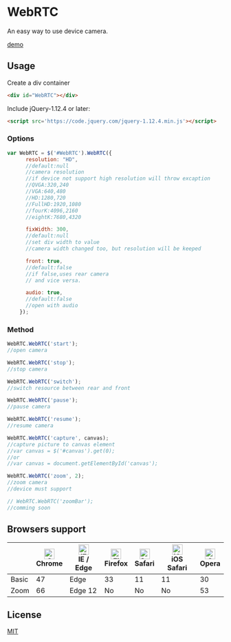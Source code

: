 # WebRTC
An easy way to use device camera.

[demo](https://ziard.github.io/WebRTC/index.html)

## Usage
Create a div container
```html
<div id="WebRTC"></div>
```

Include jQuery-1.12.4 or later:
```html
<script src='https://code.jquery.com/jquery-1.12.4.min.js'></script>
```

### Options
```javascript
var WebRTC = $('#WebRTC').WebRTC({
      resolution: "HD",
      //default:null
      //camera resolution
      //if device not support high resolution will throw excaption
      //QVGA:320,240
      //VGA:640,480
      //HD:1280,720
      //FullHD:1920,1080
      //fourK:4096,2160
      //eightK:7680,4320

      fixWidth: 300,
      //default:null
      //set div width to value
      //camera width changed too, but resolution will be keeped

      front: true,
      //default:false
      //if false,uses rear camera
      // and vice versa. 

      audio: true,
      //default:false
      //open with audio
    });
```

### Method
```javascript
WebRTC.WebRTC('start');
//open camera

WebRTC.WebRTC('stop');
//stop camera

WebRTC.WebRTC('switch');
//switch resource between rear and front

WebRTC.WebRTC('pause');
//pause camera

WebRTC.WebRTC('resume');
//resume camera

WebRTC.WebRTC('capture', canvas);
//capture picture to canvas element
//var canvas = $('#canvas').get(0);
//or
//var canvas = document.getElementById('canvas');

WebRTC.WebRTC('zoom', 2);
//zoom camera
//device must support

// WebRTC.WebRTC('zoomBar');
//comming soon

```
## Browsers support

|| <img src="https://raw.githubusercontent.com/alrra/browser-logos/master/src/chrome/chrome_48x48.png" alt="Chrome" width="24px" height="24px" /></br>Chrome | <img src="https://raw.githubusercontent.com/alrra/browser-logos/master/src/edge/edge_48x48.png" alt="IE / Edge" width="24px" height="24px" /></br>IE / Edge | <img src="https://raw.githubusercontent.com/alrra/browser-logos/master/src/firefox/firefox_48x48.png" alt="Firefox" width="24px" height="24px" /></br>Firefox | <img src="https://raw.githubusercontent.com/alrra/browser-logos/master/src/safari/safari_48x48.png" alt="Safari" width="24px" height="24px" /></br>Safari | <img src="https://raw.githubusercontent.com/alrra/browser-logos/master/src/safari-ios/safari-ios_48x48.png" alt="iOS Safari" width="24px" height="24px" /></br>iOS Safari | <img src="https://raw.githubusercontent.com/alrra/browser-logos/master/src/opera/opera_48x48.png" alt="Opera" width="24px" height="24px" /></br>Opera |
| --------- | --------- | --------- | --------- | --------- | --------- | --------- |
| Basic| 47| Edge| 33| 11| 11| 30
| Zoom| 66| Edge 12| No| No| No| 53

## License
[MIT](https://choosealicense.com/licenses/mit/)
